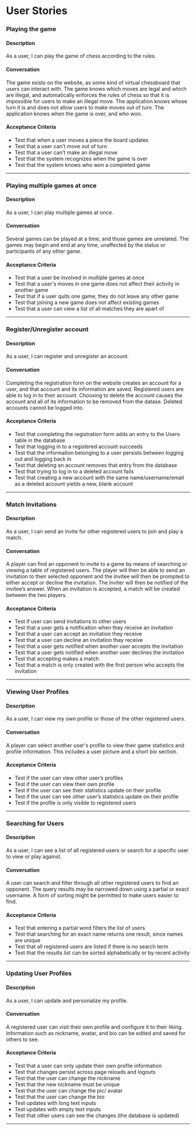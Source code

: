 # User Stories
### Playing the game
#### Description
As a user, I can play the game of chess according to the rules.
#### Conversation
The game exists on the website, as some kind of virtual chessboard that users can interact with. The game knows which moves are legal and which are illegal, and automatically enforces the rules of chess so that it is impossible for users to make an illegal move. The application knows whose turn it is and does not allow users to make moves out of turn. The application knows when the game is over, and who won.
#### Acceptance Criteria
- Test that when a user moves a piece the board updates
- Test that a user can't move out of turn
- Test that a user can't make an illegal move
- Test that the system recognizes when the game is over
- Test that the system knows who won a completed game

<hr/>

### Playing multiple games at once
#### Description
As a user, I can play multiple games at once.
#### Conversation
Several games can be played at a time, and those games are unrelated. The games may begin and end at any time, unaffected by the status or participants of any other game.
#### Acceptance Criteria
- Test that a user be involved in multiple games at once
- Test that a user's moves in one game does not affect their activity in another game
- Test that if a user quits one game, they do not leave any other game
- Test that joining a new game does not affect existing games
- Test that a user can view a list of all matches they are apart of

<hr/>

### Register/Unregister account
#### Description
As a user, I can register and unregister an account.
#### Conversation
Completing the registration form on the website creates an account for a user, and that account and its information are saved. Registered users are able to log in to their account. Choosing to delete the account causes the account and all of its information to be removed from the datase. Deleted accounts cannot be logged into.
#### Acceptance Criteria
- Test that completing the registration form adds an entry to the Users table in the database
- Test that logging in to a registered account succeeds
- Test that the information belonging to a user persists between logging out and logging back in
- Test that deleting an account removes that entry from the database
- Test that trying to log in to a deleted account fails
- Test that creating a new account with the same name/username/email as a deleted account yields a new, blank account

<hr/>

### Match Invitations
#### Description
As a user, I can send an invite for other registered users to join and play a match.

#### Conversation
A player can find an opponent to invite to a game by means of searching or viewing a table of registered users. The player will then be able to send an invitation to their selected opponent and the invitee will then be prompted to either accept or decline the invitation. The inviter will then be notified of the invitee’s answer. When an invitation is accepted, a match will be created between the two players.

#### Acceptance Criteria
- Test if user can send invitations to other users
- Test that a user gets a notification when they receive an invitation
- Test that a user can accept an invitation they receive
- Test that a user can decline an invitation they receive
- Test that a user gets notified when another user accepts the invitation
- Test that a user gets notified when another user declines the invitation
- Test that accepting makes a match
- Test that a match is only created with the first person who accepts the invitation

<hr/>

### Viewing User Profiles
#### Description
As a user, I can view my own profile or those of the other registered users.

#### Conversation
A player can select another user's profile to view their game statistics and profile information. This includes a user picture and a short bio section.

#### Acceptance Criteria
- Test if the user can view other user’s profiles
- Test if the user can view their own profile
- Test if the user can see their statistics update on their profile
- Test if the user can see other user’s statistics update on their profile
- Test if the profile is only visible to registered users

<hr/>

### Searching for Users
#### Description
As a user, I can see a list of all registered users or search for a specific user to view or play against.

#### Conversation
A user can search and filter through all other registered users to find an opponent. The query results may be narrowed down using a partial or exact username. A form of sorting might be permitted to make users easier to find.

#### Acceptance Criteria
- Test that entering a partial word filters the list of users
- Test that searching for an exact name returns one result, since names are unique
- Test that all registered users are listed if there is no search term
- Test that the results list can be sorted alphabetically or by recent activity

<hr/>

### Updating User Profiles
#### Description
As a user, I can update and personalize my profile.

#### Conversation
A registered user can visit their own profile and configure it to their liking. Information such as nickname, avatar, and bio can be edited and saved for others to see.

#### Acceptance Criteria
- Test that a user can only update their own profile information
- Test that changes persist across page reloads and logouts
- Test that the user can change the nickname
- Test that the new nickname must be unique
- Test that the user can change the pic/ avatar
- Test that the user can change the bio
- Test updates with long text inputs
- Test updates with empty text inputs
- Test that other users can see the changes (the database is updated)

<hr/>
